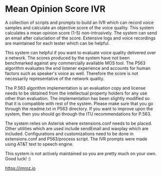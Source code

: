 # Mean Opinion Score IVR
A collection of scripts and prompts to build an IVR which can record voice samples and calculate an objective score of the voice quality. This system calculates a mean opinion score (1-5) non-intrusively. The system can send an email after caluclation of the score. Extensive logs and voice recordings are maintained for each tester which can be helpful.

This system can helpful if you want to evaluate voice quality delivered over a network. The scores produced by the system have not been benchmarked against any commercially available MOS tool. The P563 algorithm evaluates the end listener experience and accounts for human factors such as speaker's voice as well. Therefore the score is not necessarily representative of the network quality.

The P.563 algorithm implementation is an evaluation copy and license needs to be obtained from the intellectual property holders for any use other than evaluation. The implementation has been slightly modified so that it is compatible with rest of the system. Please make sure that you go through the readme.txt in P563 directory. If you want to improve upon the system, then you should go through the ITU recommendations for P.563.

The system relies on Asterisk where extensions.conf needs to be placed. Other utilities which are used include sendEmail and wavplay which are included. Configurations and customizations need to be done in extensions.conf and P563/process script. The IVR prompts were made using AT&T text to speech engine.

This system is not actively maintained so you are pretty much on your own. Good luck! :)

https://imroz.io
